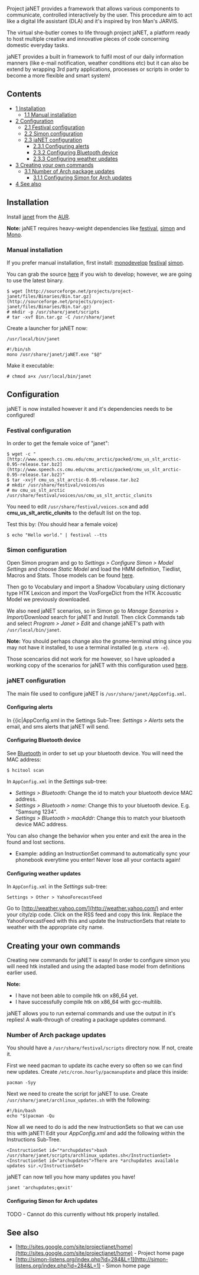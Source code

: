 Project jaNET provides a framework that allows various components to communicate, controlled interactively by the user. This procedure aim to act like a digital life assistant (DLA) and it's inspired by Iron Man's JARVIS.

The virtual she-butler comes to life through project jaNET, a platform ready to host multiple creative and innovative pieces of code concerning domestic everyday tasks.

jaNET provides a built in framework to fulfil most of our daily information manners (like e-mail notification, weather conditions etc) but it can also be extend by wrapping 3rd party applications, processes or scripts in order to become a more flexible and smart system!

## Contents

*   [1 Installation](#Installation)
    *   [1.1 Manual installation](#Manual_installation)
*   [2 Configuration](#Configuration)
    *   [2.1 Festival configuration](#Festival_configuration)
    *   [2.2 Simon configuration](#Simon_configuration)
    *   [2.3 jaNET configuration](#jaNET_configuration)
        *   [2.3.1 Configuring alerts](#Configuring_alerts)
        *   [2.3.2 Configuring Bluetooth device](#Configuring_Bluetooth_device)
        *   [2.3.3 Configuring weather updates](#Configuring_weather_updates)
*   [3 Creating your own commands](#Creating_your_own_commands)
    *   [3.1 Number of Arch package updates](#Number_of_Arch_package_updates)
        *   [3.1.1 Configuring Simon for Arch updates](#Configuring_Simon_for_Arch_updates)
*   [4 See also](#See_also)

## Installation

Install [janet](https://aur.archlinux.org/packages/janet/) from the [AUR](/index.php/AUR "AUR").

**Note:** jaNET requires heavy-weight dependencies like [festival](/index.php/Festival "Festival"), [simon](https://aur.archlinux.org/packages/simon/) and [Mono](/index.php/Mono "Mono").

### Manual installation

If you prefer manual installation, first install: [monodevelop](https://aur.archlinux.org/packages/monodevelop/) [festival](https://www.archlinux.org/packages/?name=festival) [simon](https://aur.archlinux.org/packages/simon/).

You can grab the source [here](https://sourceforge.net/projects/project-janet/files/Project_jaNET-v0.1.3-src/Project_jaNET-v0.1.3-src.tar.gz) if you wish to develop; however, we are going to use the latest binary.

```
$ wget [http://sourceforge.net/projects/project-janet/files/Binaries/Bin.tar.gz](http://sourceforge.net/projects/project-janet/files/Binaries/Bin.tar.gz)
# mkdir -p /usr/share/janet/scripts
# tar -xvf Bin.tar.gz -C /usr/share/janet

```

Create a launcher for jaNET now:

 `/usr/local/bin/janet` 
```
#!/bin/sh
mono /usr/share/janet/jaNET.exe "$@"

```

Make it executable:

```
# chmod a+x /usr/local/bin/janet

```

## Configuration

jaNET is now installed however it and it's dependencies needs to be configured!

### Festival configuration

In order to get the female voice of "janet":

```
$ wget -c "[http://www.speech.cs.cmu.edu/cmu_arctic/packed/cmu_us_slt_arctic-0.95-release.tar.bz2](http://www.speech.cs.cmu.edu/cmu_arctic/packed/cmu_us_slt_arctic-0.95-release.tar.bz2)"
$ tar -xvjf cmu_us_slt_arctic-0.95-release.tar.bz2
# mkdir /usr/share/festival/voices/us
# mv cmu_us_slt_arctic /usr/share/festival/voices/us/cmu_us_slt_arctic_clunits

```

You need to edit `/usr/share/festival/voices.scm` and add **cmu_us_slt_arctic_clunits** to the default list on the top.

Test this by: (You should hear a female voice)

```
$ echo "Hello world." | festival --tts

```

### Simon configuration

Open Simon program and go to *Settings > Configure Simon > Model Settings* and choose *Static Model* and load the HMM definition, Tiedlist, Macros and Stats. Those models can be found [here](https://sourceforge.net/projects/project-janet/files/Essentials/HTK_AcousticModel-2010-10-10_16kHz_16bit_MFCC_O_D.tar.bz2).

Then go to Vocabulary and import a Shadow Vocabulary using dictionary type HTK Lexicon and import the VoxForgeDict from the HTK Accoustic Model we previously downloaded.

We also need jaNET scenarios, so in Simon go to *Manage Scenarios > Import/Download* search for jaNET and *Install*. Then click Commands tab and select *Program > Janet > Edit* and change jaNET's path with `/usr/local/bin/janet`.

**Note:** You should perhaps change also the gnome-terminal string since you may not have it installed, to use a terminal installed (e.g. `xterm -e`).

Those scencarios did not work for me however, so I have uploaded a working copy of the scenarios for jaNET with this configuration used [here](http://platinummonkey.com/jaNET_simon_scenario).

### jaNET configuration

The main file used to configure jaNET is `/usr/share/janet/AppConfig.xml`.

#### Configuring alerts

In {{ic|AppConfig.xml in the Settings Sub-Tree: *Settings > Alerts* sets the email, and sms alerts that jaNET will send.

#### Configuring Bluetooth device

See [Bluetooth](/index.php/Bluetooth "Bluetooth") in order to set up your bluetooth device. You will need the MAC address:

```
$ hcitool scan

```

In `AppConfig.xml` in the *Settings* sub-tree:

*   *Settings > Bluetooth*: Change the id to match your bluetooth device MAC address.
*   *Settings > Bluetooth > name*: Change this to your bluetooth device. E.g. "Samsung 1234".
*   *Settings > Bluetooth > macAddr*: Change this to match your bluetooth device MAC address.

You can also change the behavior when you enter and exit the area in the found and lost sections.

*   Example: adding an InstructionSet command to automatically sync your phonebook everytime you enter! Never lose all your contacts again!

#### Configuring weather updates

In `AppConfig.xml` in the *Settings* sub-tree:

```
Settings > Other > YahooForecastFeed

```

Go to [http://weather.yahoo.com/](http://weather.yahoo.com/) and enter your city/zip code. Click on the RSS feed and copy this link. Replace the YahooForecastFeed with this and update the InstructionSets that relate to weather with the appropriate city name.

## Creating your own commands

Creating new commands for jaNET is easy! In order to configure simon you will need htk installed and using the adapted base model from definitions earlier used.

**Note:**

*   I have not been able to compile htk on x86_64 yet.
*   I have successfully compile htk on x86_64 with gcc-multilib.

jaNET allows you to run external commands and use the output in it's replies! A walk-through of creating a package updates command.

### Number of Arch package updates

You should have a `/usr/share/festival/scripts` directory now. If not, create it.

First we need pacman to update its cache every so often so we can find new updates. Create `/etc/cron.hourly/pacmanupdate` and place this inside:

```
pacman -Syy

```

Next we need to create the script for jaNET to use. Create `/usr/share/janet/archlinux_updates.sh` with the following:

```
#!/bin/bash
echo "$(pacman -Qu 
```

Now all we need to do is add the new InstructionSets so that we can use this with jaNET! Edit your *AppConfig.xml* and add the following within the Instructions Sub-Tree.

```
<InstructionSet id="*archupdates">bash /usr/share/janet/scripts/archlinux_updates.sh</InstructionSet>
<InstructionSet id="archupdates">There are *archupdates available updates sir.</InstructionSet>

```

jaNET can now tell you how many updates you have!

```
janet 'archupdates;qexit'

```

#### Configuring Simon for Arch updates

TODO - Cannot do this currently without htk properly installed.

## See also

*   [http://sites.google.com/site/projectjanet/home](http://sites.google.com/site/projectjanet/home) - Project home page
*   [http://simon-listens.org/index.php?id=284&L=1](http://simon-listens.org/index.php?id=284&L=1) - Simon home page